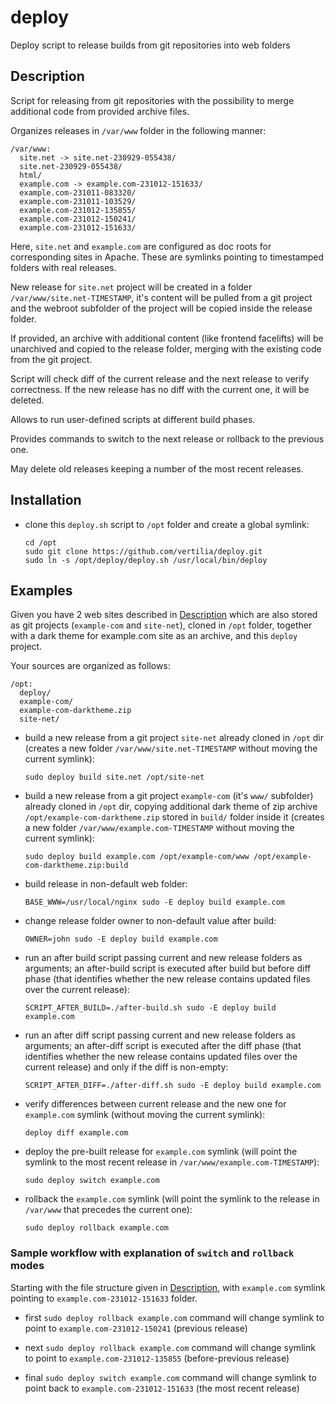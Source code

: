 # deploy

Deploy script to release builds from git repositories into web folders

## Description

Script for releasing from git repositories with the possibility to merge additional code from provided archive files.

Organizes releases in `/var/www` folder in the following manner:

```
/var/www:
  site.net -> site.net-230929-055438/
  site.net-230929-055438/
  html/
  example.com -> example.com-231012-151633/
  example.com-231011-083320/
  example.com-231011-103529/
  example.com-231012-135855/
  example.com-231012-150241/
  example.com-231012-151633/
```

Here, `site.net` and `example.com` are configured as doc roots for corresponding sites in Apache. These are symlinks
pointing to timestamped folders with real releases.

New release for `site.net` project will be created in a folder `/var/www/site.net-TIMESTAMP`, it's content will be
pulled from a git project and the webroot subfolder of the project will be copied inside the release folder.

If provided, an archive with additional content (like frontend facelifts) will be unarchived and copied to the release
folder, merging with the existing code from the git project.

Script will check diff of the current release and the next release to verify correctness. If the new release has no diff
with the current one, it will be deleted.

Allows to run user-defined scripts at different build phases.

Provides commands to switch to the next release or rollback to the previous one.

May delete old releases keeping a number of the most recent releases.

## Installation

- clone this `deploy.sh` script to `/opt` folder and create a global symlink:

   ```shell
   cd /opt
   sudo git clone https://github.com/vertilia/deploy.git
   sudo ln -s /opt/deploy/deploy.sh /usr/local/bin/deploy
   ```

## Examples

Given you have 2 web sites described in [Description](#description) which are also stored as git projects
(`example-com` and `site-net`), cloned in `/opt` folder, together with a dark theme for example.com site as an
archive, and this `deploy` project.

Your sources are organized as follows:

```
/opt:
  deploy/
  example-com/
  example-com-darktheme.zip
  site-net/
```

- build a new release from a git project `site-net` already cloned in `/opt` dir (creates a new
  folder `/var/www/site.net-TIMESTAMP` without moving the current symlink):

   ```shell
   sudo deploy build site.net /opt/site-net
   ```

- build a new release from a git project `example-com` (it's `www/` subfolder) already cloned in `/opt` dir, copying
  additional dark theme of zip archive `/opt/example-com-darktheme.zip` stored in `build/` folder inside it (creates
  a new folder `/var/www/example.com-TIMESTAMP` without moving the current symlink):

   ```shell
   sudo deploy build example.com /opt/example-com/www /opt/example-com-darktheme.zip:build
   ```

- build release in non-default web folder:

   ```shell
   BASE_WWW=/usr/local/nginx sudo -E deploy build example.com
   ```

- change release folder owner to non-default value after build:

   ```shell
   OWNER=john sudo -E deploy build example.com
   ```

- run an after build script passing current and new release folders as arguments; an after-build script is executed
  after build but before diff phase (that identifies whether the new release contains updated files over the current
  release):

   ```shell
   SCRIPT_AFTER_BUILD=./after-build.sh sudo -E deploy build example.com
   ```

- run an after diff script passing current and new release folders as arguments; an after-diff script is executed
  after the diff phase (that identifies whether the new release contains updated files over the current release) and
  only if the diff is non-empty:

   ```shell
   SCRIPT_AFTER_DIFF=./after-diff.sh sudo -E deploy build example.com
   ```

- verify differences between current release and the new one for `example.com` symlink (without moving the current
  symlink):

   ```shell
   deploy diff example.com
   ```

- deploy the pre-built release for `example.com` symlink (will point the symlink to the most recent release
  in `/var/www/example.com-TIMESTAMP`):

   ```shell
   sudo deploy switch example.com
   ```

- rollback the `example.com` symlink (will point the symlink to the release in `/var/www` that precedes the current
  one):

   ```shell
   sudo deploy rollback example.com
   ```

### Sample workflow with explanation of `switch` and `rollback` modes

Starting with the file structure given in [Description](#description), with `example.com` symlink pointing
to `example.com-231012-151633` folder.

- first `sudo deploy rollback example.com` command will change symlink to point to `example.com-231012-150241` (previous
  release)

- next `sudo deploy rollback example.com` command will change symlink to point to `example.com-231012-135855`
  (before-previous release)

- final `sudo deploy switch example.com` command will change symlink to point back to `example.com-231012-151633` (the
  most recent release)
